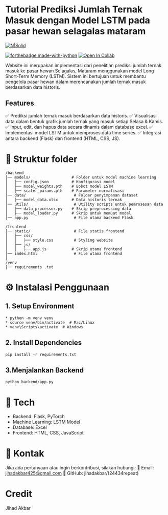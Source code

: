# Tutorial Prediksi Jumlah Ternak Masuk dengan Model LSTM pada pasar hewan selagalas mataram


[![N|Solid](https://cldup.com/dTxpPi9lDf.thumb.png)](https://nodesource.com/products/nsolid)

[![forthebadge made-with-python](http://ForTheBadge.com/images/badges/made-with-python.svg)](https://www.python.org/)
[![Open In Collab](https://colab.research.google.com/assets/colab-badge.svg)](https://colab.research.google.com/github/Naereen/badges)

Website ini merupakan implementasi dari penelitian prediksi jumlah ternak masuk ke pasar hewan Selagalas, Mataram menggunakan model Long Short-Term Memory (LSTM). Sistem ini bertujuan untuk membantu pengelola pasar hewan dalam merencanakan jumlah ternak masuk berdasarkan data historis.

## Features

✅ Prediksi jumlah ternak masuk berdasarkan data historis.
✅ Visualisasi data dalam bentuk grafik jumlah ternak yang masuk setiap Selasa & Kamis.
✅ Input, edit, dan hapus data secara dinamis dalam database excel.
✅ Implementasi model LSTM untuk memproses data time series.
✅ Integrasi antara backend (Flask) dan frontend (HTML, CSS, JS).

# 📂 Struktur folder
```
/backend
│── models/                  # Folder untuk model machine learning
│   ├── config.json          # Konfigurasi model
│   ├── model_weights.pth    # Bobot model LSTM
│   ├── scaler_params.pth    # Parameter normalisasi
│── data/                     # Folder penyimpanan dataset
│   ├── model_data.xlsx      # Data historis ternak
│── utils/                    # Utility scripts untuk pemrosesan data
│   ├── data_processor.py    # Skrip preprocessing data
│   ├── model_loader.py      # Skrip untuk memuat model
│── app.py                    # File utama backend Flask

/frontend
│── static/                   # File statis frontend
│   ├── css/
│   │   ├── style.css         # Styling website
│   ├── js/
│   │   ├── app.js           # Skrip utama frontend
│── index.html                # File utama frontend
│
/venv
│── requirements .txt
```

# ⚙️ Instalasi Penggunaan

## 1. Setup Environment
```
* python -m venv venv
* source venv/bin/activate  # Mac/Linux
* venv\Scripts\activate  # Windows
```
## 2. Install Dependencies
```
pip install -r requirements.txt
```
## 3.Menjalankan Backend
```
python backend/app.py
```
# 🚀 Tech
* Backend: Flask, PyTorch
* Machine Learning: LSTM Model
* Database: Excel
* Frontend: HTML, CSS, JavaScript

# 📩 Kontak

Jika ada pertanyaan atau ingin berkontribusi, silakan hubungi:
📧 Email: jihadakbar425@gmail.com
📌 GitHub: jihadakbar/(24434repeat)

# Credit 
Jihad Akbar
